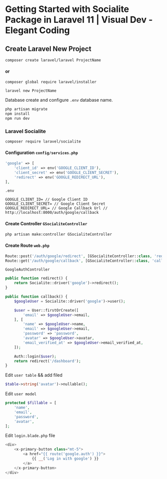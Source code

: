 # Getting Started with Socialite Package in Laravel 11 | Visual Dev - Elegant Coding

## Create Laravel New Project

```sh
composer create laravel/laravel ProjectName
```

#### or

```shell
composer global require laravel/installer

laravel new ProjectName
```

Database create and configure `.env` database name.

```sh
php artisan migrate
npm install
npm run dev
```

### Laravel Socialite

```sh
composer require laravel/socialite
```

#### Configuration `config/services.php`

```php
'google' => [
    'client_id' => env('GOOGLE_CLIENT_ID'),
    'client_secret' => env('GOOGLE_CLIENT_SECRET'),
    'redirect' => env('GOOGLE_REDIRECT_URL'),
],
```

`.env`

```.env
GOOGLE_CLIENT_ID= // Google Client ID
GOOGLE_CLIENT_SECRET= // Google Client Secret
GOOGLE_REDIRECT_URL= // Google Callback Url // http://localhost:8000/auth/google/callback
```

#### Create Controller `GSocialiteController`

```sh
php artisan make:controller GSocialiteController
```

#### Create Route `web.php`

```php
Route::post('/auth/google/redirect', [GSocialiteController::class, 'redirect'])->name('google.auth');
Route::get('/auth/google/callback', [GSocialiteController::class, 'callback']);
```

`GoogleAuthController`

```php
public function redirect() {
	return Socialite::driver('google')->redirect();
}

public function callback() {
	$googleUser = Socialite::driver('google')->user();

	$user = User::firstOrCreate([
		'email' => $googleUser->email,
	], [
		'name' => $googleUser->name,
		'email' => $googleUser->email,
		'password' => 'password',
		'avatar' => $googleUser->avatar,
		'email_verified_at' => $googleUser->email_verified_at,
	]);

	Auth::login($user);
	return redirect('/dashboard');
}
```

Edit `user table` && add filed

```php
$table->string('avatar')->nullable();
```

Edit `user model`

```php
protected $fillable = [
	'name',
	'email',
	'password',
	'avatar',
];
```

Edit `login.blade.php` file

```php
<div>
    <x-primary-button class="mt-5">
        <a href="{{ route('google.auth') }}">
            {{ __('Log in with google') }}
        </a>
    </x-primary-button>
</div>
```

